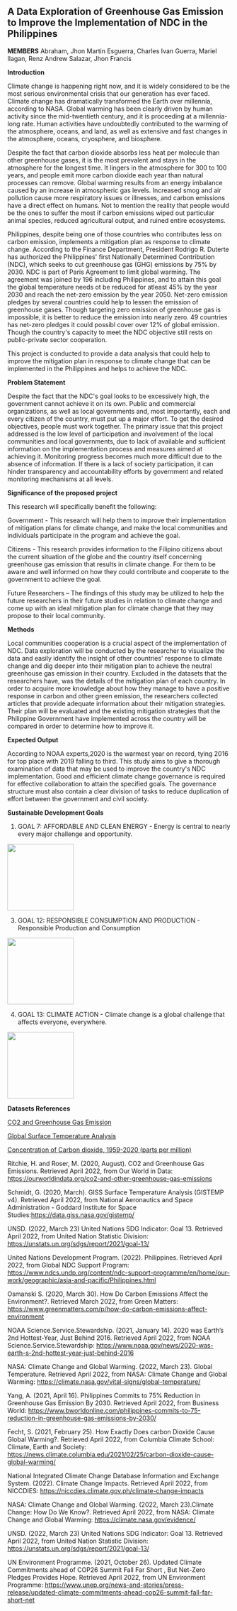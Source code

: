 ## **A Data Exploration of Greenhouse Gas Emission to Improve the Implementation of NDC in the Philippines**

**MEMBERS**
Abraham, Jhon Martin
Esguerra, Charles Ivan
Guerra, Mariel
Ilagan, Renz Andrew
Salazar, Jhon Francis

**Introduction**

Climate change is happening right now, and it is widely considered to be the most serious environmental crisis that our generation has ever faced. Climate change has dramatically transformed the Earth over millennia, according to NASA. Global warming has been clearly driven by human activity since the mid-twentieth century, and it is proceeding at a millennia-long rate. Human activities have undoubtedly contributed to the warming of the atmosphere, oceans, and land, as well as extensive and fast changes in the atmosphere, oceans, cryosphere, and biosphere. 

Despite the fact that carbon dioxide absorbs less heat per molecule than other greenhouse gases, it is the most prevalent and stays in the atmosphere for the longest time. It lingers in the atmosphere for 300 to 100 years, and people emit more carbon dioxide each year than natural processes can remove. Global warming results from an energy imbalance caused by an increase in atmospheric gas levels. Increased smog and air pollution cause more respiratory issues or illnesses, and carbon emissions have a direct effect on humans. Not to mention the reality that people would be the ones to suffer the most if carbon emissions wiped out particular animal species, reduced agricultural output, and ruined entire ecosystems.

Philippines, despite being one of those countries who contributes less on carbon emission, implements a mitigation plan as response to climate change. According to the Finance Department, President Rodrigo R. Duterte has authorized the Philippines' first Nationally Determined Contribution (NDC), which seeks to cut greenhouse gas (GHG) emissions by 75% by 2030. NDC is part of Paris Agreement to limit global warming. The agreement was joined by 196 including Philippines, and to attain this goal the global temperature needs ot be reduced for atleast 45% by the year 2030 and reach the net-zero emission by the year 2050. Net-zero emission pledges by several countries could help to lessen the emission of greenhouse gases. Though targeting zero emission of greenhouse gas is impossible, it is better to reduce the emission into nearly zero. 49 countries has net-zero pledges it could possibl cover over 12% of global emission. Though the country's capacity to meet the NDC objective still rests on public-private sector cooperation. 

This project is conducted to provide a data analysis that could help to improve the mitigation plan in response to climate change that can be implemented in the Philippines and helps to achieve the NDC. 


**Problem Statement**

Despite the fact that the NDC's goal looks to be excessively high, the government cannot achieve it on its own. Public and commercial organizations, as well as local governments and, most importantly, each and every citizen of the country, must put up a major effort. To get the desired objectives, people must work together. The primary issue that this project addressed is the low level of participation and involvement of  the local communities and local governments, due to lack of available and sufficient information on the implementation process and measures aimed at achieving it. Monitoring progress becomes much more difficult due to the absence of information. If there is a lack of society participation, it can hinder transparency and accountability efforts by government and related monitoring mechanisms at all levels.

**Significance of the proposed project**

This research will specifically benefit the following:

Government - This research will help them to improve their implementation of mitigation plans for climate change, and make the local communities and individuals participate in the program and achieve the goal.  

Citizens - This research provides information to the Filipino citizens about the current situation of the globe and the country itself concerning greenhouse gas emission that results in climate change. For them to be aware and well informed on how they could contribute and cooperate to the government to achieve the goal.

Future Researchers – The findings of this study may be utilized to help the future researchers in their future studies in relation to climate change and come up with an ideal mitigation plan for climate change that they may propose to their local community.

**Methods**

Local communities cooperation is a crucial aspect of the implementation of NDC. Data exploration will be conducted by the researcher to visualize the data and easily identify the insight of other countries' response to climate change and dig deeper into their mitigation plan to achieve the neutral greenhouse gas emission in their country. Excluded in the datasets that the researchers have, was the details of the mitigation plan of each country. In order to acquire more knowledge about how they manage to have a positive response in carbon and other green  emission, the researchers collected articles that provide adequate information about their mitigation strategies. Their plan will be evaluated and the existing mitigation strategies that the Philippine Government have implemented across the country will be compared in order to determine how to improve it.

**Expected Output**

According to NOAA experts,2020 is the warmest year on record, tying 2016 for top place with 2019 falling to third. This study aims to give a thorough examination of data that may be used to improve the country's NDC implementation. Good and efficient climate change governance is required for effective collaboration to attain the specified goals. The governance structure must also contain a clear division of tasks to reduce duplication of effort between the government and civil society.

**Sustainable Development Goals**
1. GOAL 7: AFFORDABLE AND CLEAN ENERGY - Energy is central to nearly every major challenge and opportunity.
<img src= "https://user-images.githubusercontent.com/102888960/171345565-5f662bab-4acd-4f96-8da1-eedea47b9e13.png" width="150" height="150">

3. GOAL 12: RESPONSIBLE CONSUMPTION AND PRODUCTION - Responsible Production and Consumption
<img src= "https://user-images.githubusercontent.com/102888960/171346010-030d0aa1-c19c-47a0-8547-95dc66aad3c8.png" width="150" height="150">

4. GOAL 13: CLIMATE ACTION - Climate change is a global challenge that affects everyone, everywhere.
<img src= "https://user-images.githubusercontent.com/102888960/171018002-4e4a4d63-5493-4c6d-9d8c-d0851890602b.png" width="150" height="150">


**Datasets References**

[CO2 and Greenhouse Gas Emission](https://github.com/marielzguerra/ITBA-3207_TeamCodePoltergiests/files/8424271/co2-emissions-and-gdp.2.xlsx)

[Global Surface Temperature Analysis](https://github.com/marielzguerra/ITBA-3207_TeamCodePoltergiests/files/8424269/GLB.Ts%2BdSST.xlsx)

[Concentration of Carbon dioxide, 1959-2020 (parts per million)](https://github.com/marielzguerra/ITBA-3207_TeamCodePoltergiests/files/8460662/download.xlsx)

Ritchie, H. and Roser, M. (2020, August).  CO2 and Greenhouse Gas Emissions.  Retrieved April 2022, from Our World in Data: https://ourworldindata.org/co2-and-other-greenhouse-gas-emissions

Schmidt, G. (2020, March). GISS Surface Temperature Analysis (GISTEMP v4). Retrieved April   2022,  from National Aeronautics and Space Administration - Goddard Institute for Space Studies:https://data.giss.nasa.gov/gistemp/

UNSD. (2022, March 23) United Nations SDG Indicator: Goal 13. Retrieved April 2022, from  United Nation Statistic Division: https://unstats.un.org/sdgs/report/2021/goal-13/

United Nations Development Program. (2022). Philippines. Retrieved April 2022, from Global NDC Support Program:  https://www.ndcs.undp.org/content/ndc-support-programme/en/home/our-work/geographic/asia-and-pacific/Philippines.html

Osmanski S. (2020, March 30). How Do Carbon Emissions Affect the Environment?. Retrieved March 2022, from Green Matters: https://www.greenmatters.com/p/how-do-carbon-emissions-affect-environment

NOAA Science.Service.Stewardship. (2021, January 14). 2020 was Earth’s 2nd Hottest-Year, Just Behind 2016. Retrieved April 2022, from NOAA Science.Service.Stewardship: https://www.noaa.gov/news/2020-was-earth-s-2nd-hottest-year-just-behind-2016

NASA: Climate Change and Global Warming. (2022, March 23). Global Temperature. Retrieved April 2022, from NASA: Climate Change and Global Warming: https://climate.nasa.gov/vital-signs/global-temperature/

Yang, A. (2021, April 16). Philippines Commits to 75% Reduction in Greenhouse Gas Emission By 2030. Retrieved April 2022, from Business World: https://www.bworldonline.com/philippines-commits-to-75-reduction-in-greenhouse-gas-emissions-by-2030/

Fecht, S. (2021, February 25). How Exactly Does carbon Dioxide Cause Global Warming?. Retrieved April 2022, from Columbia Climate School: Climate, Earth and Society: https://news.climate.columbia.edu/2021/02/25/carbon-dioxide-cause-global-warming/

National Integrated Climate Change Database Information and Exchange System. (2022). Climate Change Impacts. Retrieved April 2022, from NICCDIES: https://niccdies.climate.gov.ph/climate-change-impacts

NASA: Climate Change and Global Warming. (2022, March 23).Climate Change: How Do We Know?. Retrieved April 2022, from NASA: Climate Change and Global Warming: https://climate.nasa.gov/evidence/

UNSD. (2022, March 23) United Nations SDG Indicator: Goal 13. Retrieved April 2022, from United Nation Statistic Division: https://unstats.un.org/sdgs/report/2021/goal-13/

UN Environment Programme. (2021, October 26). Updated Climate Commitments ahead of COP26 Summit Fall Far Short , But Net-Zero Pledges Provides Hope. Retrieved April 2022, from UN Environment Programme: https://www.unep.org/news-and-stories/press-release/updated-climate-commitments-ahead-cop26-summit-fall-far-short-net
